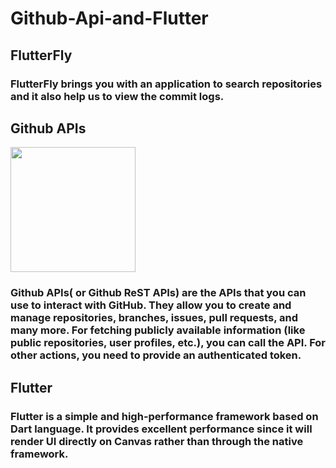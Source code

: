 # Github-Api-and-Flutter
## FlutterFly
### FlutterFly brings you with an application to search repositories and it also help us to view the commit logs.

## Github APIs
<a><img src="https://1000logos.net/wp-content/uploads/2021/05/GitHub-logo.png" width="200"/></a>
### Github APIs( or Github ReST APIs) are the APIs that you can use to interact with GitHub. They allow you to create and manage repositories, branches, issues, pull requests, and many more. For fetching publicly available information (like public repositories, user profiles, etc.), you can call the API. For other actions, you need to provide an authenticated token.
## Flutter
### Flutter is a simple and high-performance framework based on Dart language. It provides excellent performance since it will render UI directly on Canvas rather than through the native framework.



